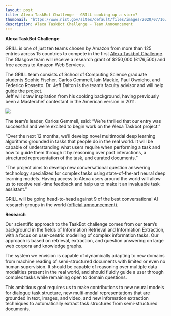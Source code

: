 ```yaml
---
layout: post
title: Alexa TaskBot Challenge - GRILL cooking up a storm?
thumbnail: "https://www.nist.gov/sites/default/files/images/2020/07/16/newlogo.png"
description: Alexa TaskBot Challenge - Team Announcement 
---
```


<strong>Alexa TaskBot Challenge</strong>

GRILL is one of just ten teams chosen by Amazon from more than 125 entries across 15 countries to 
compete in the first <a href="https://developer.amazon.com/alexaprize">Alexa Taskbot Challenge</a>. 
The Glasgow team will receive a research grant of $250,000 (£176,500) and free access to Amazon Web Services.

The GRILL team consists of School of Computing Science graduate students Sophie Fischer, Carlos Gemmell, Iain Mackie, 
Paul Owoicho, and Federico Rossetto. Dr. Jeff Dalton is the team’s faculty advisor and will help guide the project.  
Jeff will draw inspiration from his cooking background, having previously been a Masterchef contestant in the American 
version in 2011.

<img src="../assets/img/alexa_team.jpeg">

The team’s leader, Carlos Gemmell, said: “We’re thrilled that our entry was successful and we’re excited to begin work 
on the Alexa Taskbot project.” 
 
“Over the next 12 months, we’ll develop novel multimodal deep learning algorithms grounded in tasks that people do in 
the real world. It will be capable of understanding what users require when performing a task and how to guide them 
through it by reasoning over past interactions, a structured representation of the task, and curated documents.” 
 
“The project aims to develop new conversational question answering technology specialized for complex tasks using 
state-of-the-art neural deep learning models. Having access to Alexa users around the world will allow us to receive 
real-time feedback and help us to make it an invaluable task assistant.”

GRILL will be going head-to-head against 9 of the best conversational AI research groups in the world (<a href="https://www.amazon.science/academic-engagements/ten-university-teams-selected-to-participate-in-alexa-prize-taskbot-challenge">official announcement</a>).

<strong>Research</strong>

Our scientific approach to the TaskBot challenge comes from our team’s background in the fields of Information Retrieval 
and Information Extraction, with a focus on user-centric modelling of complex information tasks. 
Our approach is based on retrieval, extraction, and question answering on large web corpora and knowledge graphs.

The system we envision is capable of dynamically adapting to new
domains from machine reading of semi-structured documents with
limited or even no human supervision. It should be capable of reasoning over multiple data modalities present in the real world, and
should fluidly guide a user through complex tasks while remaining
open to domain questions. 

This ambitious goal requires us to make
contributions to new neural models for dialogue task structure, new
multi-modal representations that are grounded in text, images, and
video, and new information extraction techniques to automatically
extract task structures from semi-structured documents.

